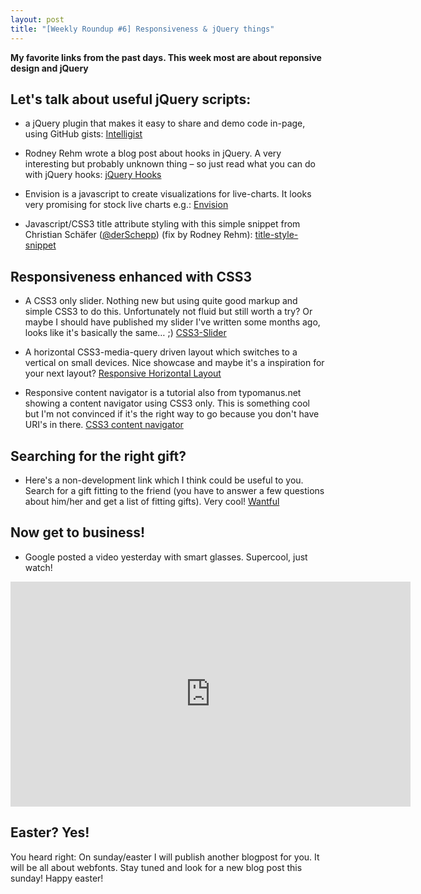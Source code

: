 ```yaml
---
layout: post
title: "[Weekly Roundup #6] Responsiveness & jQuery things"
---
```


**My favorite links from the past days. This week most are about reponsive design and jQuery**

## Let's talk about useful jQuery scripts:

- a jQuery plugin that makes it easy to share and demo code in-page, using GitHub gists:
[Intelligist](http://srobbin.com/jquery-plugins/intelligist/)

- Rodney Rehm wrote a blog post about hooks in jQuery. A very interesting but probably unknown thing – so just read what you can do with jQuery hooks:
[jQuery Hooks](http://blog.rodneyrehm.de/archives/11-jQuery-Hooks.html)

- Envision is a javascript to create visualizations for live-charts. It looks very promising for stock live charts e.g.:
[Envision](http://www.humblesoftware.com/envision)

- Javascript/CSS3 title attribute styling with this simple snippet from Christian Schäfer ([@derSchepp](https://twitter.com/#!/derSchepp)) (fix by Rodney Rehm):
[title-style-snippet](http://jsfiddle.net/rodneyrehm/jXefF/4/)

## Responsiveness enhanced with CSS3

- A CSS3 only slider. Nothing new but using quite good markup and simple CSS3 to do this. Unfortunately not fluid but still worth a try? Or maybe I should have published my slider I've written some months ago, looks like it's basically the same… ;)
[CSS3-Slider](http://demosthenes.info/blog/495/CSS3-Animated-Image-Slider-Tutorial)

- A horizontal CSS3-media-query driven layout which switches to a vertical on small devices. Nice showcase and maybe it's a inspiration for your next layout?
[Responsive Horizontal Layout](http://tympanus.net/Tutorials/ResponsiveHorizontalLayout/)

- Responsive content navigator is a tutorial also from typomanus.net showing a content navigator using CSS3 only. This is something cool but I'm not convinced if it's the right way to go because you don't have URI's in there.
[CSS3 content navigator](http://tympanus.net/codrops/2012/03/23/responsive-content-navigator-with-css3/)

## Searching for the right gift?

- Here's a non-development link which I think could be useful to you. Search for a gift fitting to the friend (you have to answer a few questions about him/her and get a list of fitting gifts). Very cool!
[Wantful](https://wantful.com/)

## Now get to business!

- Google posted a video yesterday with smart glasses. Supercool, just watch!
<iframe width="640" height="360" src="https://www.youtube-nocookie.com/embed/9c6W4CCU9M4" frameborder="0" allowfullscreen></iframe>


## Easter? Yes!

You heard right: On sunday/easter I will publish another blogpost for you. It will be all about webfonts. Stay tuned and look for a new blog post this sunday! Happy easter!